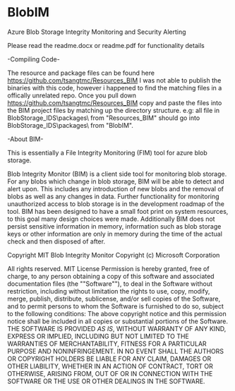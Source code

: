 # BlobIM
Azure Blob Storage Integrity Monitoring and Security Alerting

Please read the readme.docx or readme.pdf for functionality details

-Compiling Code-

The resource and package files can be found here https://github.com/tsangtmc/Resources_BIM
I was not able to publish the binaries with this code, however i happened to find the matching files in a offically unrelated repo.
Once you pull down https://github.com/tsangtmc/Resources_BIM copy and paste the files into the BIM project files by matching up the directory structure.
e.g: all file in BlobStorage_IDS\packages\ from "Resources_BIM" should go into BlobStorage_IDS\packages\ from "BlobIM".

-About BIM-

This is essentially a File Integrity Monitoring (FIM) tool for azure blob storage.

Blob Integrity Monitor (BIM) is a client side tool for monitoring blob storage. For any blobs which change in blob storage, BIM will be able to detect and alert upon. This includes any introduction of new blobs and the removal of blobs as well as any changes in data. Further functionality for monitoring unauthorized access to blob storage is in the development roadmap of the tool. BIM has been designed to have a small foot print on system resources, to this goal many design choices were made. Additionally BIM does not persist sensitive information in memory, information such as blob storage keys or other information are only in memory during the time of the actual check and then disposed of after.

Copyright 
MIT
Blob Integrity Monitor
Copyright (c) Microsoft Corporation

All rights reserved. 
MIT License
Permission is hereby granted, free of charge, to any person obtaining a copy of this software and associated documentation files (the ""Software""), to deal in the Software without restriction, including without limitation the rights to use, copy, modify, merge, publish, distribute, sublicense, and/or sell copies of the Software, and to permit persons to whom the Software is furnished to do so, subject to the following conditions:
The above copyright notice and this permission notice shall be included in all copies or substantial portions of the Software.
THE SOFTWARE IS PROVIDED *AS IS*, WITHOUT WARRANTY OF ANY KIND, EXPRESS OR IMPLIED, INCLUDING BUT NOT LIMITED TO THE WARRANTIES OF MERCHANTABILITY, FITNESS FOR A PARTICULAR PURPOSE AND NONINFRINGEMENT. IN NO EVENT SHALL THE AUTHORS OR COPYRIGHT HOLDERS BE LIABLE FOR ANY CLAIM, DAMAGES OR OTHER LIABILITY, WHETHER IN AN ACTION OF CONTRACT, TORT OR OTHERWISE, ARISING FROM, OUT OF OR IN CONNECTION WITH THE SOFTWARE OR THE USE OR OTHER DEALINGS IN THE SOFTWARE.
